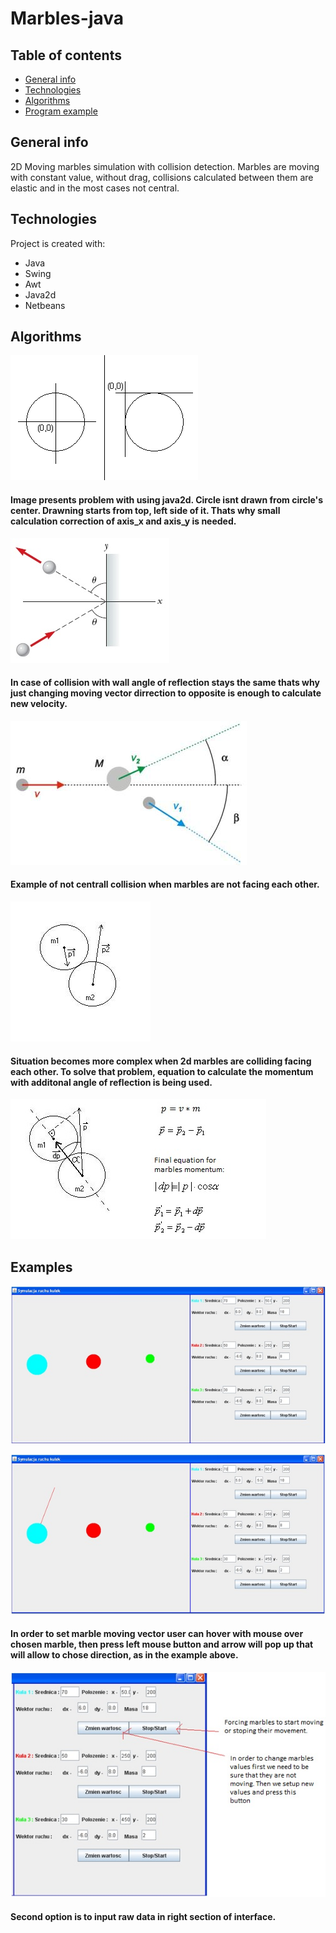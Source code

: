 # Marbles-java


## Table of contents
* [General info](#general-info)
* [Technologies](#technologies)
* [Algorithms](#algorithms)
* [Program example](#examples)


## General info
2D Moving marbles simulation with collision detection. Marbles are moving with constant value, without drag, collisions calculated between them are elastic and in the most cases not central. 
	
## Technologies
Project is created with:
* Java 
* Swing
* Awt
* Java2d
* Netbeans

## Algorithms

![Algorithm schema](./images/circle_not_central.png)

#### Image presents problem with using java2d. Circle isnt drawn from circle's center. Drawning starts from top, left side of it. Thats why small calculation correction of axis_x and axis_y  is needed.
 
![Algorithm schema](./images/collision_wall.jpg)

#### In case of collision with wall angle of reflection stays the same thats why just changing moving vector dirrection to opposite is enough to calculate new velocity.

![Algorithm schema](./images/collision_not_central.jpg)
#### Example of not centrall collision when marbles are not facing each other.

![Algorithm schema](./images/collision_1.jpg)
#### Situation becomes more complex when 2d marbles are colliding facing each other. To solve that problem, equation to calculate the momentum with additonal angle of reflection is being used.

![Algorithm schema](./images/calculation_momentum.jpg)

## Examples 

![Example](./images/program_on_1.jpg)

![Example](./images/program_on_setting_vector.jpg)

#### In order to set marble moving vector user can hover with mouse over chosen marble, then press left mouse button and arrow will pop up that will allow to chose direction, as in the example above.


![Example](./images/program_on_2.jpg)

#### Second option is to input raw data in right section of interface.
